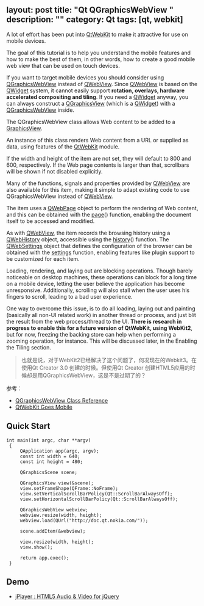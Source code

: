 layout: post
title: "Qt QGraphicsWebView "
description: ""
category: Qt
tags: [qt, webkit]
---

A lot of effort has been put into [QtWebKit](http://qt-project.org/doc/qt-4.8/qtwebkit.html) to make it attractive for use on mobile devices.

The goal of this tutorial is to help you understand the mobile features and how to make the best of them, in other words, how to create a good mobile web view that can be used on touch devices.

If you want to target mobile devices you should consider using [QGraphicsWebView](http://qt-project.org/doc/qt-4.8/qgraphicswebview.html) instead of [QWebView](http://qt-project.org/doc/qt-4.8/qwebview.html). Since [QWebView](http://qt-project.org/doc/qt-4.8/qwebview.html) is based on the [QWidget](http://qt-project.org/doc/qt-4.8/qwidget.html) system, it cannot easily support __rotation, overlays, hardware accelerated compositing and tiling__. If you need a [QWidget](http://qt-project.org/doc/qt-4.8/qwidget.html) anyway, you can always construct a [QGraphicsView](http://qt-project.org/doc/qt-4.8/qgraphicsview.html) (which is a [QWidget](http://qt-project.org/doc/qt-4.8/qwidget.html)) with a [QGraphicsWebView](http://qt-project.org/doc/qt-4.8/qgraphicswebview.html) inside.

<!--more-->

The QGraphicsWebView class allows Web content to be added to a [GraphicsView](http://qt-project.org/doc/qt-4.8/graphicsview.html#graphicsview).

An instance of this class renders Web content from a URL or supplied as data, using features of the [QtWebKit](http://qt-project.org/doc/qt-4.8/qtwebkit.html) module.

If the width and height of the item are not set, they will default to 800 and 600, respectively. If the Web page contents is larger than that, scrollbars will be shown if not disabled explicitly.

Many of the functions, signals and properties provided by [QWebView](http://qt-project.org/doc/qt-4.8/qwebview.html) are also available for this item, making it simple to adapt existing code to use QGraphicsWebView instead of [QWebView](qwebview.html).

The item uses a [QWebPage](http://qt-project.org/doc/qt-4.8/qwebpage.html) object to perform the rendering of Web content, and this can be obtained with the [page](qgraphicswebview.html#page)() function, enabling the document itself to be accessed and modified.

As with [QWebView](http://qt-project.org/doc/qt-4.8/qwebview.html), the item records the browsing history using a [QWebHistory](http://qt-project.org/doc/qt-4.8/qwebhistory.html) object, accessible using the [history](http://qt-project.org/doc/qt-4.8/qgraphicswebview.html#history)() function. The [QWebSettings](http://qt-project.org/doc/qt-4.8/qwebsettings.html) object that defines the configuration of the browser can be obtained with the [settings](http://qt-project.org/doc/qt-4.8/qgraphicswebview.html#settings) function, enabling features like plugin support to be customized for each item.

Loading, rendering, and laying out are blocking operations. Though barely noticeable on desktop machines, these operations can block for a long time on a mobile device, letting the user believe the application has become unresponsive. Additionally, scrolling will also stall when the user uses his fingers to scroll, leading to a bad user experience.

One way to overcome this issue, is to do all loading, laying out and painting (basically all non-UI related work) in another thread or process, and just blit the result from the web process/thread to the UI. __There is research in progress to enable this for a future version of QtWebKit, using WebKit2__, but for now, freezing the backing store can help when performing a zooming operation, for instance. This will be discussed later, in the Enabling the Tiling section.

> 也就是说，对于WebKit2已经解决了这个问题了，何况现在的Webkit3。在使用Qt Creator 3.0 创建的时候。但使用Qt Creator 创建HTML5应用的时候却是用QGraphicsWebView，这是不是过期了的？

参考：

- [QGraphicsWebView Class Reference](http://qt-project.org/doc/qt-4.8/qgraphicswebview.html#details)
- [QtWebKit Goes Mobile](http://qt-project.org/doc/qt-4.8/qtwebkit-goes-mobile.html)

## Quick Start

	int main(int argc, char **argv)
	 {
	     QApplication app(argc, argv);
	     const int width = 640;
	     const int height = 480;

	     QGraphicsScene scene;

	     QGraphicsView view(&scene);
	     view.setFrameShape(QFrame::NoFrame);
	     view.setVerticalScrollBarPolicy(Qt::ScrollBarAlwaysOff);
	     view.setHorizontalScrollBarPolicy(Qt::ScrollBarAlwaysOff);

	     QGraphicsWebView webview;
	     webview.resize(width, height);
	     webview.load(QUrl("http://doc.qt.nokia.com/"));

	     scene.addItem(&webview);

	     view.resize(width, height);
	     view.show();

	     return app.exec();
	 }

## Demo

- [jPlayer : HTML5 Audio & Video for jQuery](http://www.jplayer.org/)